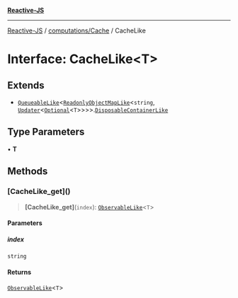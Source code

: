 [**Reactive-JS**](../../../README.md)

***

[Reactive-JS](../../../README.md) / [computations/Cache](../README.md) / CacheLike

# Interface: CacheLike\<T\>

## Extends

- [`QueueableLike`](../../../utils/interfaces/QueueableLike.md)\<[`ReadonlyObjectMapLike`](../../../collections/type-aliases/ReadonlyObjectMapLike.md)\<`string`, [`Updater`](../../../functions/type-aliases/Updater.md)\<[`Optional`](../../../functions/type-aliases/Optional.md)\<`T`\>\>\>\>.[`DisposableContainerLike`](../../../utils/interfaces/DisposableContainerLike.md)

## Type Parameters

• **T**

## Methods

### \[CacheLike\_get\]()

> **\[CacheLike\_get\]**(`index`): [`ObservableLike`](../../interfaces/ObservableLike.md)\<`T`\>

#### Parameters

##### index

`string`

#### Returns

[`ObservableLike`](../../interfaces/ObservableLike.md)\<`T`\>
